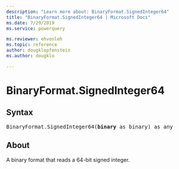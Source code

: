 ```yaml
---
description: "Learn more about: BinaryFormat.SignedInteger64"
title: "BinaryFormat.SignedInteger64 | Microsoft Docs"
ms.date: 7/29/2019
ms.service: powerquery

ms.reviewer: ehvonleh
ms.topic: reference
author: dougklopfenstein
ms.author: dougklo

---
```

# BinaryFormat.SignedInteger64

## Syntax

<pre>
BinaryFormat.SignedInteger64(<b>binary</b> as binary) as any  
</pre>
  
## About  
A binary format that reads a 64-bit signed integer.  
 

